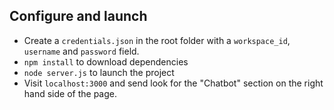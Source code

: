 ## Configure and launch
- Create a `credentials.json` in the root folder with a `workspace_id`, `username` and `password` field.
- `npm install` to download dependencies
- `node server.js` to launch the project
- Visit `localhost:3000` and send look for the "Chatbot" section on the right hand side of the page.
